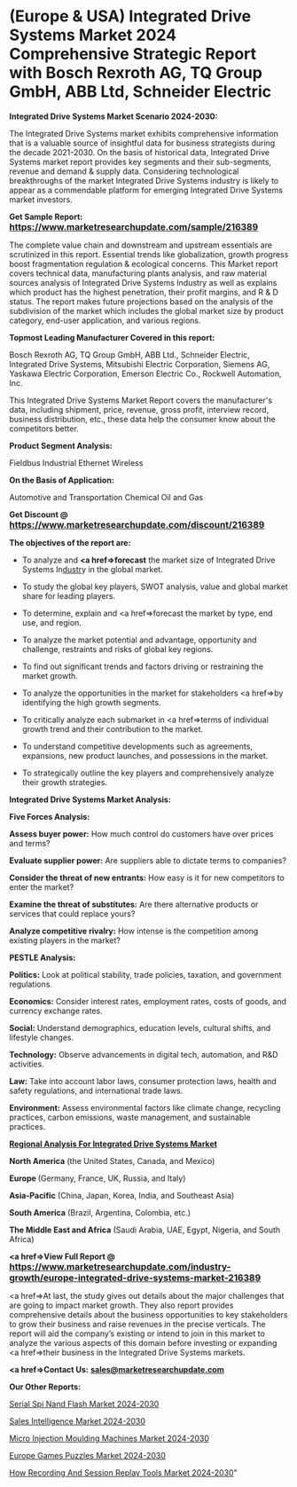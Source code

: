 # (Europe & USA) Integrated Drive Systems Market 2024 Comprehensive Strategic Report with Bosch Rexroth AG, TQ Group GmbH, ABB Ltd, Schneider Electric

<strong>Integrated Drive Systems Market Scenario 2024-2030:</strong>

The Integrated Drive Systems market exhibits comprehensive information that is a valuable source of insightful data for business strategists during the decade 2021-2030. On the basis of historical data, Integrated Drive Systems market report provides key segments and their sub-segments, revenue and demand &amp; supply data. Considering technological breakthroughs of the market Integrated Drive Systems industry is likely to appear as a commendable platform for emerging Integrated Drive Systems market investors.

<strong>Get Sample Report: <a href=https://www.marketresearchupdate.com/sample/216389><font size=3 color=#0000ff>https://www.marketresearchupdate.com/sample/216389</font></a></strong>

The complete value chain and downstream and upstream essentials are scrutinized in this report. Essential trends like globalization, growth progress boost fragmentation regulation &amp; ecological concerns. This Market report covers technical data, manufacturing plants analysis, and raw material sources analysis of Integrated Drive Systems Industry as well as explains which product has the highest penetration, their profit margins, and R & D status. The report makes future projections based on the analysis of the subdivision of the market which includes the global market size by product category, end-user application, and various regions.

<strong>Topmost Leading Manufacturer Covered in this report:</strong>

Bosch Rexroth AG, TQ Group GmbH, ABB Ltd., Schneider Electric, Integrated Drive Systems, Mitsubishi Electric Corporation, Siemens AG, Yaskawa Electric Corporation, Emerson Electric Co., Rockwell Automation, Inc.

This Integrated Drive Systems Market Report covers the manufacturer's data, including shipment, price, revenue, gross profit, interview record, business distribution, etc., these data help the consumer know about the competitors better.

<strong>Product Segment Analysis: </strong>

Fieldbus
Industrial Ethernet
Wireless

<strong>On the Basis of Application:</strong>

Automotive and Transportation
Chemical
Oil and Gas

<strong>Get Discount @ <a href=https://www.marketresearchupdate.com/discount/216389><font size=3 color=#0000ff>https://www.marketresearchupdate.com/discount/216389</font></a></strong>

<strong><b>The objectives of the report are:</b></strong>

- To analyze and <strong><a href=><strong>forecast</strong></a></strong> the market size of Integrated Drive Systems In<a href=ASDF991299>dustr</a>y in the global market.

- To study the global key players, SWOT analysis, value and global market share for leading players.

- To determine, explain and <a href=>forecast</a> the market by type, end use, and region.

- To analyze the market potential and advantage, opportunity and challenge, restraints and risks of global key regions.

- To find out significant trends and factors driving or restraining the market growth.

- To analyze the opportunities in the market for stakeholders <a href=>by</a> identifying the high growth segments.

- To critically analyze each submarket in <a href=>terms</a> of individual growth trend and their contribution to the market.

- To understand competitive developments such as agreements, expansions, new product launches, and possessions in the market.

- To strategically outline the key players and comprehensively analyze their growth strategies.

<strong>Integrated Drive Systems Market Analysis:</strong>

<strong>Five Forces Analysis:</strong>

<strong>Assess buyer power:</strong> How much control do customers have over prices and terms?

<strong>Evaluate supplier power:</strong> Are suppliers able to dictate terms to companies?

<strong>Consider the threat of new entrants:</strong> How easy is it for new competitors to enter the market?

<strong>Examine the threat of substitutes:</strong> Are there alternative products or services that could replace yours?

<strong>Analyze competitive rivalry:</strong> How intense is the competition among existing players in the market?

<strong>PESTLE Analysis:</strong>

<strong>Politics:</strong> Look at political stability, trade policies, taxation, and government regulations.

<strong>Economics:</strong> Consider interest rates, employment rates, costs of goods, and currency exchange rates.

<strong>Social:</strong> Understand demographics, education levels, cultural shifts, and lifestyle changes.

<strong>Technology:</strong> Observe advancements in digital tech, automation, and R&D activities.

<strong>Law:</strong> Take into account labor laws, consumer protection laws, health and safety regulations, and international trade laws.

<strong>Environment:</strong> Assess environmental factors like climate change, recycling practices, carbon emissions, waste management, and sustainable practices.

<strong><u><b>Regional Analysis For Integrated Drive Systems Market</b></u></strong>

<strong><b>North America</b></strong> (the United States, Canada, and Mexico)

<strong><b>Europe </b></strong>(Germany, France, UK, Russia, and Italy)

<strong><b>Asia-Pacific</b></strong> (China, Japan, Korea, India, and Southeast Asia)

<strong><b>South America</b></strong> (Brazil, Argentina, Colombia, etc.)

<strong><b>The Middle East and Africa</b></strong> (Saudi Arabia, UAE, Egypt, Nigeria, and South Africa)

<strong><a href=>View Full Report</a> @ <a href=https://www.marketresearchupdate.com/industry-growth/europe-integrated-drive-systems-market-216389><font size=3 color=#0000ff>https://www.marketresearchupdate.com/industry-growth/europe-integrated-drive-systems-market-216389</font></a></strong>

<a href=>At last,</a> the study gives out details about the major challenges that are going to impact market growth. They also report provides comprehensive details about the business opportunities to key stakeholders to grow their business and raise revenues in the precise verticals. The report will aid the company’s existing or intend to join in this market to analyze the various aspects of this domain before investing or expanding <a href=>their</a> business in the Integrated Drive Systems markets.

<strong><a href=>Contact Us:</a></strong>
<strong>sales@marketresearchupdate.com</strong>

<strong>Our Other Reports:</strong>

<a href=https://www.linkedin.com/pulse/serial-spi-nand-flash-market-2023-size-growth-trends-cost>Serial Spi Nand Flash Market 2024-2030</a>

<a href=https://www.linkedin.com/pulse/sales-intelligence-market-outlooks-2023-size>Sales Intelligence Market 2024-2030</a>

<a href=https://www.linkedin.com/pulse/micro-injection-moulding-machines-market-2023-remarking>Micro Injection Moulding Machines Market 2024-2030</a>

<a href=https://www.linkedin.com/pulse/europe-games-puzzles-market-witness-huge-growth-udz2f/>Europe Games Puzzles Market 2024-2030</a>

<a href=https://medium.com/@nitin.nandanwar678/how-recording-and-session-replay-tools-market-2023-development-is-changing-business-needs-137977ffe2d6>How Recording And Session Replay Tools Market 2024-2030</a>"
